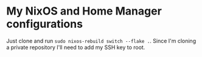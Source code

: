 # My NixOS and Home Manager configurations
Just clone and run `sudo nixos-rebuild switch --flake .`. Since I'm cloning a private repository I'll need to add my SSH key to root.
